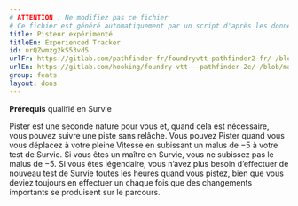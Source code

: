 ```yaml
---
# ATTENTION : Ne modifiez pas ce fichier
# Ce fichier est généré automatiquement par un script d'après les données du module Foundry VTT officiel et de sa traduction
title: Pisteur expérimenté
titleEn: Experienced Tracker
id: urQZwmzg2kS53vd5
urlFr: https://gitlab.com/pathfinder-fr/foundryvtt-pathfinder2-fr/-/blob/master/data/feats/urQZwmzg2kS53vd5.htm
urlEn: https://gitlab.com/hooking/foundry-vtt---pathfinder-2e/-/blob/master/packs/data/feats.db/experienced-tracker.json
group: feats
layout: dons
---
```

**Prérequis** qualifié en Survie

Pister est une seconde nature pour vous et, quand cela est nécessaire, vous pouvez suivre une piste sans relâche. Vous pouvez Pister quand vous vous déplacez à votre pleine Vitesse en subissant un malus de −5 à votre test de Survie. Si vous êtes un maître en Survie, vous ne subissez pas le malus de −5. Si vous êtes légendaire, vous n’avez plus besoin d’effectuer de nouveau test de Survie toutes les heures quand vous pistez, bien que vous deviez toujours en effectuer un chaque fois que des changements importants se produisent sur le parcours.


